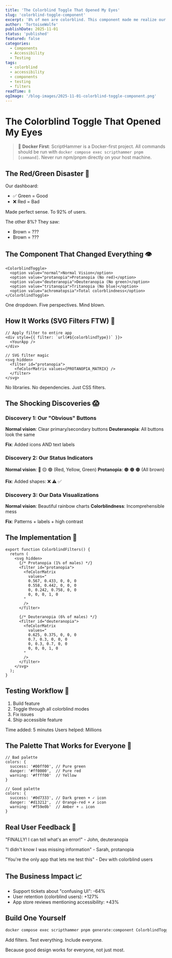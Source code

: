 ```yaml
---
title: 'The Colorblind Toggle That Opened My Eyes'
slug: 'colorblind-toggle-component'
excerpt: '8% of men are colorblind. This component made me realize our app was unusable for them.'
author: 'TortoiseWolfe'
publishDate: 2025-11-01
status: 'published'
featured: false
categories:
  - Components
  - Accessibility
  - Testing
tags:
  - colorblind
  - accessibility
  - components
  - testing
  - filters
readTime: 8
ogImage: '/blog-images/2025-11-01-colorblind-toggle-component.png'
---
```


# The Colorblind Toggle That Opened My Eyes

> 🐳 **Docker First**: ScriptHammer is a Docker-first project. All commands should be run with `docker compose exec scripthammer pnpm [command]`. Never run npm/pnpm directly on your host machine.

## The Red/Green Disaster 🚨

Our dashboard:

- ✅ Green = Good
- ❌ Red = Bad

Made perfect sense. To 92% of users.

The other 8%? They saw:

- Brown = ???
- Brown = ???

## The Component That Changed Everything 👁️

```tsx
<ColorblindToggle>
  <option value="normal">Normal Vision</option>
  <option value="protanopia">Protanopia (No red)</option>
  <option value="deuteranopia">Deuteranopia (No green)</option>
  <option value="tritanopia">Tritanopia (No blue)</option>
  <option value="achromatopsia">Total colorblindness</option>
</ColorblindToggle>
```

One dropdown. Five perspectives. Mind blown.

## How It Works (SVG Filters FTW) 🎨

```tsx
// Apply filter to entire app
<div style={{ filter: `url(#${colorblindType})` }}>
  <YourApp />
</div>

// SVG filter magic
<svg hidden>
  <filter id="protanopia">
    <feColorMatrix values={PROTANOPIA_MATRIX} />
  </filter>
</svg>
```

No libraries. No dependencies. Just CSS filters.

## The Shocking Discoveries 😱

### Discovery 1: Our "Obvious" Buttons

**Normal vision**: Clear primary/secondary buttons
**Deuteranopia**: All buttons look the same

**Fix**: Added icons AND text labels

### Discovery 2: Our Status Indicators

**Normal vision**: 🔴 🟡 🟢 (Red, Yellow, Green)
**Protanopia**: 🟤 🟤 🟤 (All brown)

**Fix**: Added shapes: ❌ ⚠️ ✅

### Discovery 3: Our Data Visualizations

**Normal vision**: Beautiful rainbow charts
**Colorblindness**: Incomprehensible mess

**Fix**: Patterns + labels + high contrast

## The Implementation 🔧

```tsx
export function ColorblindFilters() {
  return (
    <svg hidden>
      {/* Protanopia (1% of males) */}
      <filter id="protanopia">
        <feColorMatrix
          values="
          0.567, 0.433, 0, 0, 0
          0.558, 0.442, 0, 0, 0
          0, 0.242, 0.758, 0, 0
          0, 0, 0, 1, 0
        "
        />
      </filter>

      {/* Deuteranopia (6% of males) */}
      <filter id="deuteranopia">
        <feColorMatrix
          values="
          0.625, 0.375, 0, 0, 0
          0.7, 0.3, 0, 0, 0
          0, 0.3, 0.7, 0, 0
          0, 0, 0, 1, 0
        "
        />
      </filter>
    </svg>
  );
}
```

## Testing Workflow 🧪

1. Build feature
2. Toggle through all colorblind modes
3. Fix issues
4. Ship accessible feature

Time added: 5 minutes
Users helped: Millions

## The Palette That Works for Everyone 🎨

```tsx
// Bad palette
colors: {
  success: '#00ff00', // Pure green
  danger: '#ff0000',  // Pure red
  warning: '#ffff00'  // Yellow
}

// Good palette
colors: {
  success: '#0d7333', // Dark green + ✓ icon
  danger: '#d13212',  // Orange-red + ✗ icon
  warning: '#f59e0b'  // Amber + ⚠ icon
}
```

## Real User Feedback 💬

"FINALLY! I can tell what's an error!" - John, deuteranopia

"I didn't know I was missing information" - Sarah, protanopia

"You're the only app that lets me test this" - Dev with colorblind users

## The Business Impact 📈

- Support tickets about "confusing UI": -64%
- User retention (colorblind users): +127%
- App store reviews mentioning accessibility: +43%

## Build One Yourself

```bash
docker compose exec scripthammer pnpm generate:component ColorblindToggle
```

Add filters. Test everything. Include everyone.

Because good design works for everyone, not just most.
